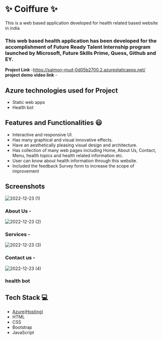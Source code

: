 # ✨  Coiffure ✨

This is a web based application developed for health related based website in india

### This web based health application has been developed for the accomplishment of Future Ready Talent Internship program launched by Microsoft, Future Skills Prime, Quess, Github and EY.


**Project Link** -https://salmon-mud-0d05b2700.2.azurestaticapps.net/
**project demo video link** - 

## Azure technologies used for Project

- Static web apps
- Health bot

## Features and Functionalities 😃

- Interactive and responsive UI.
- Has many graphical and visual innovative effects.
- Have an aesthetically pleasing visual design and architecture.
- Has collection of many web pages including Home, About Us, Contact, Menu, health topics and health related information etc.
- User can know about health information through this website.
- Included the feedback Survey form to increase the scope of improvement 

## Screenshots

![2022-12-23 (1)](https://user-images.githubusercontent.com/117900433/209317240-da9303d7-b4f8-40f3-9d14-e0ef0c83f3cb.png)



   

### About Us -
![2022-12-23 (2)](https://user-images.githubusercontent.com/117900433/209317313-37e517a7-3ef1-414d-88af-8507e31efa36.png)



### Services -
![2022-12-23 (3)](https://user-images.githubusercontent.com/117900433/209317366-c09140a2-6b0f-49c9-8b91-6951143e30a3.png)



### Contact us -
![2022-12-23 (4)](https://user-images.githubusercontent.com/117900433/209317390-2c0ca6b6-9918-4e07-9e7b-82d97573523f.png)



### health bot




## Tech Stack 💻

- [Azure(Hosting)](https://azure.microsoft.com/en-in/features/azure-portal/)
- HTML
- CSS
- Bootstrap
- JavaScript
